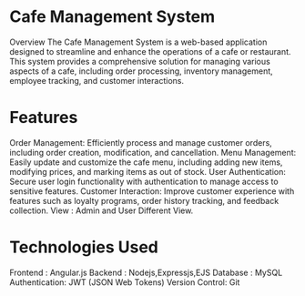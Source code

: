 


# Cafe Management System
Overview
The Cafe Management System is a web-based application designed to streamline and enhance the operations of a cafe or restaurant. This system provides a comprehensive solution for managing various aspects of a cafe, including order processing, inventory management, employee tracking, and customer interactions.

# Features

Order Management: Efficiently process and manage customer orders, including order creation, modification, and cancellation.
Menu Management: Easily update and customize the cafe menu, including adding new items, modifying prices, and marking items as out of stock.
User Authentication: Secure user login functionality with authentication to manage access to sensitive features.
Customer Interaction: Improve customer experience with features such as loyalty programs, order history tracking, and feedback collection.
View : Admin and User Different View.

# Technologies Used


Frontend : Angular.js
Backend : Nodejs,Expressjs,EJS
Database : MySQL
Authentication: JWT (JSON Web Tokens)
Version Control: Git
